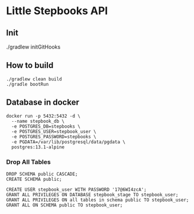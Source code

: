 # Little Stepbooks API

## Init
./gradlew initGitHooks

## How to build

```shell script
./gradlew clean build
./gradle bootRun
```

## Database in docker

```shell script
docker run -p 5432:5432 -d \
  --name stepbook_db \
  -e POSTGRES_DB=stepbooks \
  -e POSTGRES_USER=stepbook_user \
  -e POSTGRES_PASSWORD=stepbooks \
  -e PGDATA=/var/lib/postgresql/data/pgdata \
  postgres:13.1-alpine
``` 

### Drop All Tables

```
DROP SCHEMA public CASCADE;
CREATE SCHEMA public;
```


```postgres-sql
CREATE USER stepbook_user WITH PASSWORD '17@6WI4zcA';
GRANT ALL PRIVILEGES ON DATABASE stepbook_stage TO stepbook_user;
GRANT ALL PRIVILEGES ON all tables in schema public TO stepbook_user;
GRANT ALL ON SCHEMA public TO stepbook_user;
```